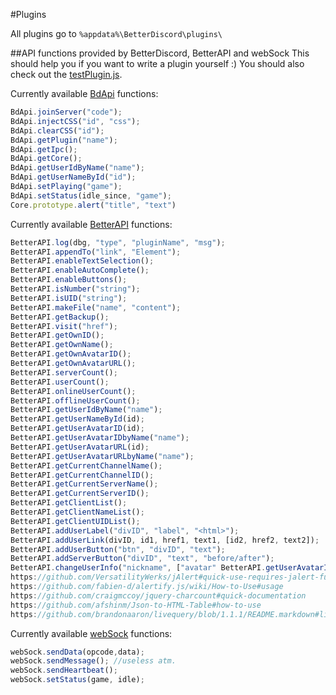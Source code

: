 #Plugins

All plugins go to ``` %appdata%\BetterDiscord\plugins\ ```

##API functions provided by BetterDiscord, BetterAPI and webSock
This should help you if you want to write a plugin yourself :)
You should also check out the [testPlugin.js](https://github.com/Bluscream/BetterDiscord/blob/master/plugins/testPlugin.js).

Currently available [BdApi](https://github.com/Jiiks/BetterDiscordApp/blob/master/js/bdapi.js) functions:
```js
BdApi.joinServer("code");
BdApi.injectCSS("id", "css");
BdApi.clearCSS("id");
BdApi.getPlugin("name");
BdApi.getIpc();
BdApi.getCore();
BdApi.getUserIdByName("name");
BdApi.getUserNameById("id");
BdApi.setPlaying("game");
BdApi.setStatus(idle_since, "game");
Core.prototype.alert("title", "text")
```

Currently available [BetterAPI](https://github.com/Bluscream/BetterDiscord/blob/master/plugins/0_BetterAPI.js) functions:
```js
BetterAPI.log(dbg, "type", "pluginName", "msg");
BetterAPI.appendTo("link", "Element");
BetterAPI.enableTextSelection();
BetterAPI.enableAutoComplete();
BetterAPI.enableButtons();
BetterAPI.isNumber("string");
BetterAPI.isUID("string");
BetterAPI.makeFile("name", "content");
BetterAPI.getBackup();
BetterAPI.visit("href");
BetterAPI.getOwnID();
BetterAPI.getOwnName();
BetterAPI.getOwnAvatarID();
BetterAPI.getOwnAvatarURL();
BetterAPI.serverCount();
BetterAPI.userCount();
BetterAPI.onlineUserCount();
BetterAPI.offlineUserCount();
BetterAPI.getUserIdByName("name");
BetterAPI.getUserNameById(id);
BetterAPI.getUserAvatarID(id);
BetterAPI.getUserAvatarIDbyName("name");
BetterAPI.getUserAvatarURL(id);
BetterAPI.getUserAvatarURLbyName("name");
BetterAPI.getCurrentChannelName();
BetterAPI.getCurrentChannelID();
BetterAPI.getCurrentServerName();
BetterAPI.getCurrentServerID();
BetterAPI.getClientList();
BetterAPI.getClientNameList();
BetterAPI.getClientUIDList();
BetterAPI.addUserLabel("divID", "label", "<html>");
BetterAPI.addUserLink(divID, id1, href1, text1, [id2, href2, text2]);
BetterAPI.addUserButton("btn", "divID", "text");
BetterAPI.addServerButton("divID", "text", "before/after");
BetterAPI.changeUserInfo("nickname", ["avatar" BetterAPI.getUserAvatarID(id)]);
https://github.com/VersatilityWerks/jAlert#quick-use-requires-jalert-functionsjs
https://github.com/fabien-d/alertify.js/wiki/How-to-Use#usage
https://github.com/craigmccoy/jquery-charcount#quick-documentation
https://github.com/afshinm/Json-to-HTML-Table#how-to-use
https://github.com/brandonaaron/livequery/blob/1.1.1/README.markdown#live-query
```

Currently available [webSock](https://github.com/Bluscream/BetterDiscord/blob/master/plugins/0_websock.js) functions:
```js
webSock.sendData(opcode,data);
webSock.sendMessage(); //useless atm.
webSock.sendHeartbeat();
webSock.setStatus(game, idle);
```
